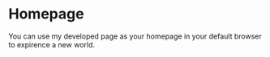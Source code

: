 # Homepage
You can use my developed page as your homepage in your default browser to expirence a new world.
